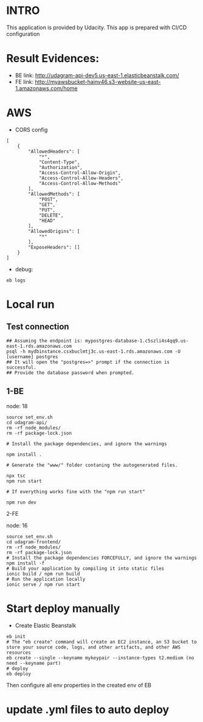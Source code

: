 # INTRO

This application is provided by Udacity. This app is prepared with CI/CD configuration

# Result Evidences:

- BE link: http://udagram-api-dev5.us-east-1.elasticbeanstalk.com/
- FE link: http://myawsbucket-hainv46.s3-website-us-east-1.amazonaws.com/home

# AWS

- CORS config

```
[
    {
        "AllowedHeaders": [
            "*",
            "Content-Type",
            "Authorization",
            "Access-Control-Allow-Origin",
            "Access-Control-Allow-Headers",
            "Access-Control-Allow-Methods"
        ],
        "AllowedMethods": [
            "POST",
            "GET",
            "PUT",
            "DELETE",
            "HEAD"
        ],
        "AllowedOrigins": [
            "*"
        ],
        "ExposeHeaders": []
    }
]
```

- debug:

```
eb logs
```

# Local run

## Test connection

```
## Assuming the endpoint is: mypostgres-database-1.c5szli4s4qq9.us-east-1.rds.amazonaws.com
psql -h mydbinstance.csxbuclmtj3c.us-east-1.rds.amazonaws.com -U [username] postgres
## It will open the "postgres=>" prompt if the connection is successful.
## Provide the database password when prompted.
```

## 1-BE

node: 18

```
source set_env.sh
cd udagram-api/
rm -rf node_modules/
rm -rf package-lock.json

# Install the package dependencies, and ignore the warnings

npm install .

# Generate the "www/" folder contaning the autogenerated files.

npx tsc
npm run start

# If everything works fine with the "npm run start"

npm run dev
```

2-FE

node: 16

```
source set_env.sh
cd udagram-frontend/
rm -rf node_modules/
rm -rf package-lock.json
# Install the package dependencies FORCEFULLY, and ignore the warnings
npm install -f
# Build your application by compiling it into static files
ionic build / npm run build
# Run the application locally
ionic serve / npm run start
```

# Start deploy manually

- Create Elastic Beanstalk

```
eb init
# The "eb create" command will create an EC2 instance, an S3 bucket to store your source code, logs, and other artifacts, and other AWS resources
eb create --single --keyname mykeypair --instance-types t2.medium (no need --keyname part)
# deploy
eb deploy
```

Then configure all env properties in the created env of EB

# update .yml files to auto deploy

